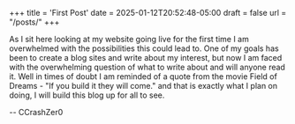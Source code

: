 +++
title = 'First Post'
date = 2025-01-12T20:52:48-05:00 
draft = false
url = "/posts/"
+++

As I sit here looking at my website going live for the first time I am overwhelmed with the possibilities this could lead to. One of my goals has been to create a blog sites and write about my interest, but now I am faced with the overwhelming question of what to write about and will anyone read it. Well in times of doubt I am reminded of a quote from the movie Field of Dreams - "If you build it they will come." and that is exactly what I plan on doing, I will build this blog up for all to see.

-- CCrashZer0

